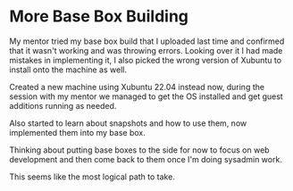 # More Base Box Building

My mentor tried my base box build that I uploaded last time and confirmed that it wasn't working and was throwing errors. Looking over it I had made mistakes in implementing it, I also picked the wrong version of Xubuntu to install onto the machine as well.

Created a new machine using Xubuntu 22.04 instead now, during the session with my mentor we managed to get the OS installed and get guest additions running as needed.

Also started to learn about snapshots and how to use them, now implemented them into my base box.

Thinking about putting base boxes to the side for now to focus on web development and then come back to them once I'm doing sysadmin work.

This seems like the most logical path to take.